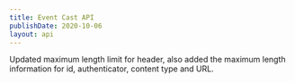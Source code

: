 ```yaml
---
title: Event Cast API
publishDate: 2020-10-06
layout: api
---
```


Updated maximum length limit for header, also added the maximum length
information for id, authenticator, content type and URL.
